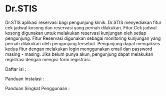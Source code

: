 # Dr.STIS
Dr.STIS aplikasi reservasi bagi pengunjung klinik. Dr.STIS menyediakan fitur cek jadwal kosong dan reservasi yang pernah dilakukan. Fitur Cek jadwal kosong digunakan untuk melakukan reservasi kunjungan oleh setiap pengunjung. Fitur Reservasi digunakan sebagai monitoring kunjungan yang pernah dilakukan oleh pengunjung tersebut. Pengunjung dapat mengakses kedua fitur dengan melakukan login menggunakan email dan password masing - masing. Jika belum punya akun, pengunjung dapat melakukan registrasi dengan mengisi form registrasi. 

Daftar isi :

Panduan Instalasi :

Panduan Singkat Penggunaan :
